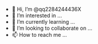 - 👋 Hi, I’m @qq2284244436X
- 👀 I’m interested in ...
- 🌱 I’m currently learning ...
- 💞️ I’m looking to collaborate on ...
- 📫 How to reach me ...

<!---
qq2284244436X/qq2284244436X is a ✨ special ✨ repository because its `README.md` (this file) appears on your GitHub profile.
You can click the Preview link to take a look at your changes.
--->
